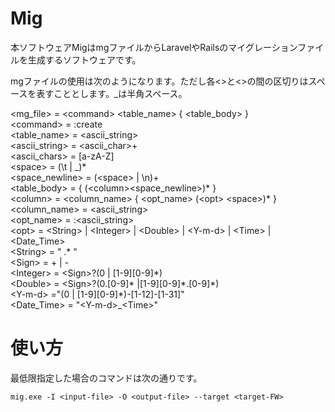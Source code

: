 # Mig
本ソフトウェアMigはmgファイルからLaravelやRailsのマイグレーションファイルを生成するソフトウェアです。

mgファイルの使用は次のようになります。ただし各\<\>と\<\>の間の区切りはスペースを表すこととします。\_は半角スペース。

\<mg_file\> = \<command\> \<table_name\> { \<table_body\> }<br/>
\<command\> = :create<br/>
\<table_name\> = \<ascii_string\><br/>
\<ascii_string\> = \<ascii_char\>+<br/>
\<ascii_chars\> = [a-zA-Z]<br/>
\<space\> = (\t | \_)\* <br/>
\<space_newline\> = (\<space\> | \n)+<br/>
\<table_body\> = { (\<column\>\<space_newline\>)\* }<br/>
\<column\> = \<column_name\> { \<opt_name\> (\<opt\> \<space\>)\* }<br/>
\<column_name\> = \<ascii_string\><br/>
\<opt_name\> = :\<ascii_string\><br/>
\<opt> = \<String\> | \<Integer\> | \<Double\> | \<Y-m-d\> | \<Time\> | \<Date_Time\> <br/>
\<String\> = " .\*  "<br/>
\<Sign\> = \+ | -<br/>
\<Integer\> = \<Sign\>?(0 | [1-9][0-9]\*)<br/>
\<Double\> = \<Sign\>?(0\.[0-9]\* |[1-9][0-9]\*\.[0-9]\*)<br/>
\<Y-m-d\> ="(0 | [1-9][0-9]\*)-[1-12]-[1-31]"<br/>
\<Date_Time\> = "\<Y-m-d\>\_\<Time\>"<br/>

# 使い方
最低限指定した場合のコマンドは次の通りです。

```mig.exe -I <input-file> -O <output-file> --target <target-FW>```

